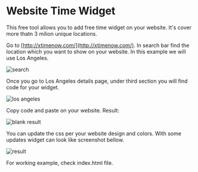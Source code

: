 # Website Time Widget
This free tool allows you to add free time widget on your website. It's cover more thatn 3 milion unique locations.

Go to [http://xtimenow.com/](http://xtimenow.com/). In search bar find the location which you want to show on your website. In this example we will use Los Angeles.

![search](https://i.ibb.co/8sdG5qj/search.png)

Once you go to Los Angeles details page, under third section you will find code for your widget.

![los angeles](https://i.ibb.co/6sq7Gvg/screencapture-xtimenow-CA-Los-Angeles-2019-02-25-13-29-17.png)

Copy code and paste on your website.
Result:

![blank result](https://i.ibb.co/WnWtDzN/1.png)

You can update the css per your website design and colors. With some updates widget can look like screenshot bellow.

![result](https://i.ibb.co/vLJjJp8/reu.png)

For working example, check index.html file.
